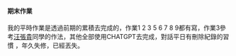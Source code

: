 #### 期末作業  
我的平時作業是透過前期的累積去完成的，作業1 2 3 5 6 7 8 9都有寫，作業3參考[汪張貴](https://github.com/peterwang0329/_ml/blob/main/hw3.jpg)同學的作法，其他全部使用CHATGPT去完成，對話平日有刪除紀錄的習慣
，年久失修，已經丟失。
